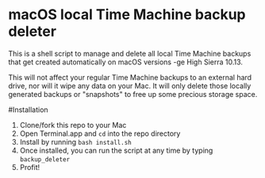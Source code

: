 # macOS local Time Machine backup deleter

This is a shell script to manage and delete all local Time Machine backups that get created automatically on macOS versions -ge High Sierra 10.13.

This will not affect your regular Time Machine backups to an external hard drive, nor will it wipe any data on your Mac. It will only delete those locally generated backups or "snapshots" to free up some precious storage space.

#Installation  
1. Clone/fork this repo to your Mac  
2. Open Terminal.app and `cd` into the repo directory  
3. Install by running `bash install.sh`  
4. Once installed, you can run the script at any time by typing `backup_deleter`  
5. Profit!  
